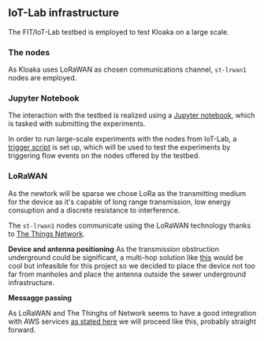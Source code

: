 ## IoT-Lab infrastructure
The FIT/IoT-Lab testbed is employed to test Kloaka on a large scale. 
### The nodes
As Kloaka uses LoRaWAN as chosen communications channel, `st-lrwan1` nodes are employed.
### Jupyter Notebook
The interaction with the testbed is realized using a [Jupyter notebook](/dev/iot-lab/Kloaka.ipynb), which is tasked with submitting the experiments.

In order to run large-scale experiments with the nodes from IoT-Lab, a [trigger script](/scripts) is set up, which will be used to test the experiments by triggering flow events on the nodes offered by the testbed.
### LoRaWAN
As the newtork will be sparse we chose LoRa as the transmitting medium for the device as it's capable of long range transmission, low energy consuption and a discrete resistance to interference.

The `st-lrwan1` nodes communicate using the LoRaWAN technology thanks to [The Things Network](https://www.thethingsnetwork.org/).

**Device and antenna positioning**
As the transmission obstruction underground could be significant, a multi-hop solution like [this](https://www.mdpi.com/1424-8220/19/2/402) would be cool but infeasible for this project so we decided to place the device not too far from manholes and place the antenna outside the sewer underground infrastructure.

**Messagge passing**

As LoRaWAN and The Thinghs of Network seems to have a good integration with AWS services [as stated here](https://aws.amazon.com/it/blogs/iot/connect-your-devices-to-aws-iot-using-lorawan/) we will proceed like this, probably straight forward.